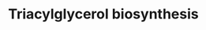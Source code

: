 ---
annotations:
- id: PW:0000736
  parent: classic metabolic pathway
  type: Pathway Ontology
  value: triacylglycerol biosynthetic pathway
authors:
- Thomas
- Pjaiswal
- MaintBot
- Ddigles
- Egonw
- AlexanderPico
- Eweitz
description: 'Triacylglycerol (TAG) is the major lipid reserve in plants and animals.
  The assembly of TAG occurs in the endoplasmic reticulum (ER). Four consecutive reactions
  are catalyzed by ER membrane bound enzymes. The two intermediates, phosphatidate
  and 1,2-diacylglycerol, are also substrates for the synthesis of membrane lipids
  glycosylglycerides and phosphoglycerides. Thus, the last step in the pathway, catalyzed
  by diacylglycerol acyltransferase, is the only dedicated step in triacylglycerol
  synthesis.  The traditional Kennedy pathway does not include the reaction (EC 2.3.1.158,
  phospholipid:diacylglycerol acyltransferase, PDAT) where phospholipid is utilized
  as the acyl donor in TAG formation. The role of the PDAT route in TAG biosynthesis
  was clearly shown in yeast[ Dahlqvist00 ]. PDAT activity in plants was demonstrated
  in a few oil seed plants including caster bean[ Dahlqvist00 ]. The caster bean seeds
  have a high content of ricinoleat in the seed oil. Ricinoleat and other unusual
  fatty acids are modified from acyl groups linked to phospholipids, and transferred
  to TAG afterwards. PDAT was proposed playing an important role in the last step.
  However, the contribution of PDAT to TAG biosynthesis in other plants is not clear.
  Overexpressing or knockout of the Arabidopsis PDAT had no effect on TAG biosynthesis[
  Stahl04 , Mhaske05 ].  The constitution of different species of saturated and unsaturated
  fatty acids at the sn-1, sn-2, and sn-3 positions of the glycerol backbone varies
  among different plants, and is determined by substrate specificities of the three
  acyltransferases involved in this pathway. The composition of distinct fatty acids
  in TAG determines the quality and property of lipids of different plants, and also
  contributes to cold temperature sensitivity of different plants.   The pathway and
  description were copied from Gramene and AraCyc: http://pathway.gramene.org/ARA/NEW-IMAGE?object=TRIGLSYN-PWY'
last-edited: 2021-05-19
organisms:
- Arabidopsis thaliana
redirect_from:
- /index.php/Pathway:WP627
- /instance/WP627
- /instance/WP627_rr117255
revision: r117255
schema-jsonld:
- '@context': https://schema.org/
  '@id': https://wikipathways.github.io/pathways/WP627.html
  '@type': Dataset
  creator:
    '@type': Organization
    name: WikiPathways
  description: 'Triacylglycerol (TAG) is the major lipid reserve in plants and animals.
    The assembly of TAG occurs in the endoplasmic reticulum (ER). Four consecutive
    reactions are catalyzed by ER membrane bound enzymes. The two intermediates, phosphatidate
    and 1,2-diacylglycerol, are also substrates for the synthesis of membrane lipids
    glycosylglycerides and phosphoglycerides. Thus, the last step in the pathway,
    catalyzed by diacylglycerol acyltransferase, is the only dedicated step in triacylglycerol
    synthesis.  The traditional Kennedy pathway does not include the reaction (EC
    2.3.1.158, phospholipid:diacylglycerol acyltransferase, PDAT) where phospholipid
    is utilized as the acyl donor in TAG formation. The role of the PDAT route in
    TAG biosynthesis was clearly shown in yeast[ Dahlqvist00 ]. PDAT activity in plants
    was demonstrated in a few oil seed plants including caster bean[ Dahlqvist00 ].
    The caster bean seeds have a high content of ricinoleat in the seed oil. Ricinoleat
    and other unusual fatty acids are modified from acyl groups linked to phospholipids,
    and transferred to TAG afterwards. PDAT was proposed playing an important role
    in the last step. However, the contribution of PDAT to TAG biosynthesis in other
    plants is not clear. Overexpressing or knockout of the Arabidopsis PDAT had no
    effect on TAG biosynthesis[ Stahl04 , Mhaske05 ].  The constitution of different
    species of saturated and unsaturated fatty acids at the sn-1, sn-2, and sn-3 positions
    of the glycerol backbone varies among different plants, and is determined by substrate
    specificities of the three acyltransferases involved in this pathway. The composition
    of distinct fatty acids in TAG determines the quality and property of lipids of
    different plants, and also contributes to cold temperature sensitivity of different
    plants.   The pathway and description were copied from Gramene and AraCyc: http://pathway.gramene.org/ARA/NEW-IMAGE?object=TRIGLSYN-PWY'
  keywords:
  - 1-acylglycerol-3-phosphate O-acyltransferase
  - Coenzyme A
  - L-Phosphatidic acid
  - LPP1
  - LPP2
  - LPP3
  - PAP2
  - PDAT
  - Phosphate
  - TAG1
  - Water
  - a fatty acyl CoA
  - a phosphatidylcholine
  - a triacylglycerol
  - acyltransferase
  - diacylglycerol acyltransferase
  - glycerol-3-phosphate acyltransferase
  - sn-glyceryl-3-phosphate
  license: CC0
  name: Triacylglycerol biosynthesis
seo: CreativeWork
title: Triacylglycerol biosynthesis
wpid: WP627
---